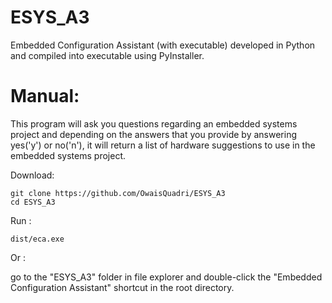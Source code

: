 # ESYS_A3
Embedded Configuration Assistant (with executable) developed in Python and compiled into executable using PyInstaller.  
# Manual:
This program will ask you questions regarding an embedded systems project and depending on the answers that you provide by answering yes('y') or no('n'), it will return a list of hardware suggestions to use in the embedded systems project.  

Download:
```
git clone https://github.com/OwaisQuadri/ESYS_A3
cd ESYS_A3
```
Run :   
```
dist/eca.exe
```
  
Or :  
  
go to the "ESYS_A3" folder in file explorer and double-click the "Embedded Configuration Assistant" shortcut in the root directory.  
